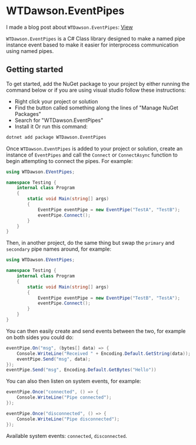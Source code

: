 # WTDawson.EventPipes
I made a blog post about `WTDawson.EventPipes`: [View](https://go.wtdawson.info/dd2060)

`WTDawson.EventPipes` is a C# Class library designed to make a named pipe instance event based to make it easier for interprocess communication using named pipes.

## Getting started
To get started, add the NuGet package to your project by either running the command below or if you are using visual studio follow these instructions:
- Right click your project or solution
- Find the button called something along the lines of "Manage NuGet Packages"
- Search for "WTDawson.EventPipes"
- Install it
Or run this command:
```bash
dotnet add package WTDawson.EventPipes
```

Once `WTDawson.EventPipes` is added to your project or solution, create an instance of `EventPipes`
and call the `Connect` or `ConnectAsync` function to begin attempting to connect the pipes.
For example:
```cs
using WTDawson.EVentPipes;

namespace Testing {
	internal class Program
	{
		static void Main(string[] args)
		{
			EventPipe eventPipe = new EventPipe("TestA", "TestB");
			eventPipe.Connect();
		}
	}
}
```
Then, in another project, do the same thing but swap the `primary` and `secondary` pipe names around, for example:
```cs
using WTDawson.EVentPipes;

namespace Testing {
	internal class Program
	{
		static void Main(string[] args)
		{
			EventPipe eventPipe = new EventPipe("TestB", "TestA");
			eventPipe.Connect();
		}
	}
}
```
You can then easily create and send events between the two, for example on both sides you could do:
```cs
eventPipe.On("msg", (bytes[] data) => {
	Console.WriteLine("Received " + Encoding.Default.GetString(data));
	eventPipe.Send("msg", data);
});
eventPipe.Send("msg", Encoding.Default.GetBytes("Hello"))
```
You can also then listen on system events, for example:
```cs
eventPipe.Once("connected", () => {
	Console.WriteLine("Pipe connected");
});

eventPipe.Once("disconnected", () => {
	Console.WriteLine("Pipe disconnected");
});
```
Available system events: `connected`, `disconnected`.